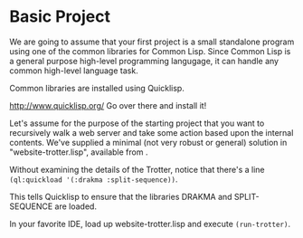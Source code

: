 Basic Project
===

We are going to assume that your first project is a small standalone
program using one of the common libraries for Common Lisp. Since
Common Lisp is a general purpose high-level programming langugage, it
can handle any common high-level language task.

Common libraries are installed using Quicklisp.

http://www.quicklisp.org/ Go over there and install it!


Let's assume for the purpose of the starting project that you want to
recursively walk a web server and take some action based upon the
internal contents. We've supplied a minimal (not very robust or
general) solution in "website-trotter.lisp", available from <url>.

Without examining the details of the Trotter, notice that there's a
line `(ql:quickload '(:drakma :split-sequence))`.

This tells Quicklisp to ensure that the libraries DRAKMA and
SPLIT-SEQUENCE are loaded.

In your favorite IDE, load up website-trotter.lisp and execute
`(run-trotter)`.